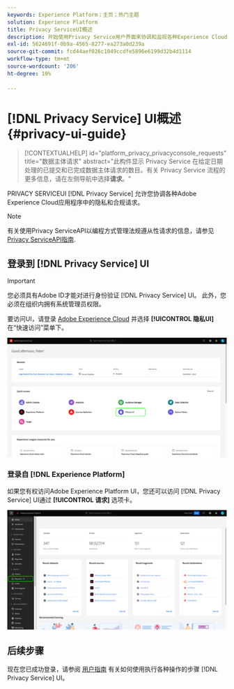 ```yaml
---
keywords: Experience Platform；主页；热门主题
solution: Experience Platform
title: Privacy ServiceUI概述
description: 开始使用Privacy Service用户界面来协调和监视各种Experience Cloud应用程序中的隐私请求。
exl-id: 5624691f-0b9a-4565-8277-ea273a0d239a
source-git-commit: fcd44aef026c1049ccdfe5896e6199d32b4d1114
workflow-type: tm+mt
source-wordcount: '206'
ht-degree: 19%

---
```


# [!DNL Privacy Service] UI概述 {#privacy-ui-guide}

>[!CONTEXTUALHELP]
>id="platform_privacy_privacyconsole_requests"
>title="数据主体请求"
>abstract="此构件显示 Privacy Service 在给定日期处理的已提交和已完成数据主体请求的数目。有关 Privacy Service 流程的更多信息，请在左侧导航中选择&#x200B;**请求**。"

PRIVACY SERVICEUI [!DNL Privacy Service] 允许您协调各种Adobe Experience Cloud应用程序中的隐私和合规请求。

>[!NOTE]
>
>有关使用Privacy ServiceAPI以编程方式管理法规遵从性请求的信息，请参见 [Privacy ServiceAPI指南](../api/overview.md).

## 登录到 [!DNL Privacy Service] UI

>[!IMPORTANT]
>
>您必须具有Adobe ID才能对进行身份验证 [!DNL Privacy Service] UI。 此外，您必须在组织内拥有系统管理员权限。

要访问UI，请登录 [Adobe Experience Cloud](https://experience.adobe.com/) 并选择 **[!UICONTROL 隐私UI]** 在“快速访问”菜单下。

![](../images/ui-overview/quick-access.png)

### 登录自 [!DNL Experience Platform]

如果您有权访问Adobe Experience Platform UI，您还可以访问 [!DNL Privacy Service] UI通过 **[!UICONTROL 请求]** 选项卡。

![](../images/ui-overview/platform.png)

## 后续步骤

现在您已成功登录，请参阅 [用户指南](user-guide.md) 有关如何使用执行各种操作的步骤 [!DNL Privacy Service] UI。
